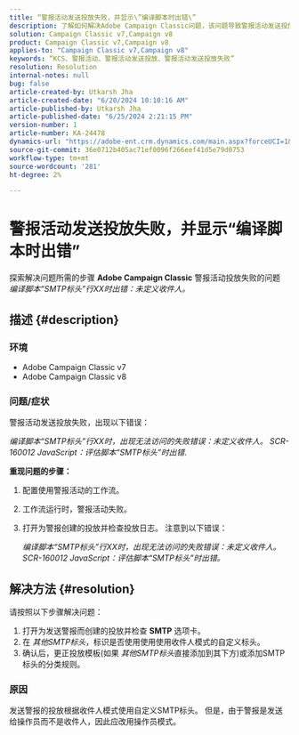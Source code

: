 ```yaml
---
title: “警报活动发送投放失败，并显示\”编译脚本时出错\”
description: 了解如何解决Adobe Campaign Classic问题，该问题导致警报活动发送投放失败，并显示\“编译脚本时出错\”。
solution: Campaign Classic v7,Campaign v8
product: Campaign Classic v7,Campaign v8
applies-to: "Campaign Classic v7,Campaign v8"
keywords: “KCS、警报活动、警报活动发送投放、警报活动发送投放失败”
resolution: Resolution
internal-notes: null
bug: false
article-created-by: Utkarsh Jha
article-created-date: "6/20/2024 10:10:16 AM"
article-published-by: Utkarsh Jha
article-published-date: "6/25/2024 2:21:15 PM"
version-number: 1
article-number: KA-24478
dynamics-url: "https://adobe-ent.crm.dynamics.com/main.aspx?forceUCI=1&pagetype=entityrecord&etn=knowledgearticle&id=e9bae346-ed2e-ef11-840a-00224809e160"
source-git-commit: 36e0712b405ac71ef0096f266eef41d5e79d0753
workflow-type: tm+mt
source-wordcount: '281'
ht-degree: 2%

---
```


# 警报活动发送投放失败，并显示“编译脚本时出错”


探索解决问题所需的步骤 <b>Adobe Campaign Classic</b> 警报活动投放失败的问题 *编译脚本“SMTP标头”行XX时出错：未定义收件人。*

## 描述 {#description}


### 环境

- Adobe Campaign Classic v7
- Adobe Campaign Classic v8


### 问题/症状

警报活动发送投放失败，出现以下错误：

*编译脚本“SMTP标头”行XX时，出现无法访问的失败错误：未定义收件人。 SCR-160012 JavaScript：评估脚本“SMTP标头”时出错*.

<b>重现问题的步骤：</b>

1. 配置使用警报活动的工作流。
2. 工作流运行时，警报活动失败。
3. 打开为警报创建的投放并检查投放日志。 注意到以下错误：

   *编译脚本“SMTP标头”行XX时，出现无法访问的失败错误：未定义收件人。 SCR-160012 JavaScript：评估脚本“SMTP标头”时出错。*



## 解决方法 {#resolution}


请按照以下步骤解决问题：

1. 打开为发送警报而创建的投放并检查 <b>SMTP</b> 选项卡。
2. 在 *其他SMTP标头*，标识是否使用使用使用收件人模式的自定义标头。
3. 确认后，更正投放模板(如果 *其他SMTP标头*&#x200B;直接添加到其下方)或添加SMTP标头的分类规则。




### 原因

发送警报的投放根据收件人模式使用自定义SMTP标头。 但是，由于警报是发送给操作员而不是收件人，因此应改用操作员模式。

